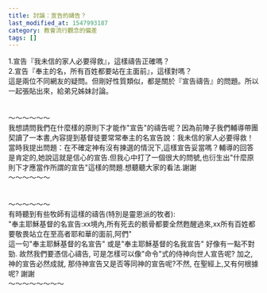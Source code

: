 ```yaml
---
title: 討論：宣告的禱告？
last_modified_at: 1547993187
category: 教會流行觀念的偏差
tags: []
---
```


<p>1.宣告『我未信的家人必要得救』，這樣禱告正確嗎？<br/>2.宣告『奉主的名，所有百姓都要站在主面前』，這樣對嗎？<br/><!--more-->這是兩位不同網友的疑問。但剛好性質類似，都是關於『宣告禱告』的問題。所以一起張貼出來，給弟兄姊妹討論。<br/><br/><br/>～～～～～～<br/>我想請問我們在什麼樣的原則下才能作"宣告"的禱告呢？因為前陣子我們輔導帶團契讀了一本書,內容提到基督徒要常常奉主的名宣告說：我未信的家人必要得救！<br/>當時我提出問題：在不確定神有沒有揀選的情況下,這樣宣告妥當嗎？輔導的回答是肯定的,她說這就是信心的宣告.但我心中打了一個很大的問號,也衍生出"什麼原則下才應當作所謂的宣告"這樣的問題.想聽聽大家的看法.謝謝<br/>～～～～～～<br/><br/><br/>～～～～～～<br/>有時聽到有些牧師有這樣的禱告(特別是靈恩派的牧者):<br/>"奉主耶穌基督的名宣告:xx境內,所有死去的骸骨都要全然甦醒過來,xx所有百姓都要敬畏站立在至高者耶和華的面前,阿們"<br/>這一句"奉主耶穌基督的名宣告" 或是"奉主耶穌基督的名我宣告" 好像有一點不對勁. 故然我們要憑信心禱告, 可是怎樣可以像"命令"式的侍神向世人宣告呢? 加之, 神的宣告必然成就, 那侍神宣告又是否等同神的宣告呢?不然, 在聖經上,又有何根據呢? 謝謝<br/>～～～～～～～～<br/><br/>
</p>